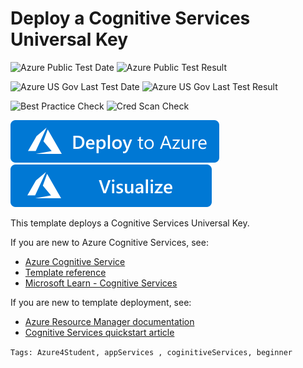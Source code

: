 # Deploy a Cognitive Services Universal Key

![Azure Public Test Date](https://azurequickstartsservice.blob.core.windows.net/badges/101-cognitive-services-universalkey/PublicLastTestDate.svg)
![Azure Public Test Result](https://azurequickstartsservice.blob.core.windows.net/badges/101-cognitive-services-universalkey/PublicDeployment.svg)

![Azure US Gov Last Test Date](https://azurequickstartsservice.blob.core.windows.net/badges/101-cognitive-services-universalkey/FairfaxLastTestDate.svg)
![Azure US Gov Last Test Result](https://azurequickstartsservice.blob.core.windows.net/badges/101-cognitive-services-universalkey/FairfaxDeployment.svg)

![Best Practice Check](https://azurequickstartsservice.blob.core.windows.net/badges/101-cognitive-services-universalkey/BestPracticeResult.svg)
![Cred Scan Check](https://azurequickstartsservice.blob.core.windows.net/badges/101-cognitive-services-universalkey/CredScanResult.svg)

[![Deploy To Azure](https://raw.githubusercontent.com/Azure/azure-quickstart-templates/master/1-CONTRIBUTION-GUIDE/images/deploytoazure.svg?sanitize=true)](https://portal.azure.com/#create/Microsoft.Template/uri/https%3A%2F%2Fraw.githubusercontent.com%2FAzure%2Fazure-quickstart-templates%2Fmaster%2F101-cognitive-services-universalkey%2Fazuredeploy.json)  [![Visualize](https://raw.githubusercontent.com/Azure/azure-quickstart-templates/master/1-CONTRIBUTION-GUIDE/images/visualizebutton.svg?sanitize=true)](http://armviz.io/#/?load=https%3A%2F%2Fraw.githubusercontent.com%2FAzure%2Fazure-quickstart-templates%2Fmaster%2F101-cognitive-services-universalkey%2Fazuredeploy.json)

This template deploys a Cognitive Services Universal Key.

If you are new to Azure Cognitive Services, see:

- [Azure Cognitive Service](https://docs.microsoft.com/azure/cognitive-services/)
- [Template reference](https://docs.microsoft.com/azure/templates/microsoft.cognitiveservices/2017-04-18/accounts)
- [Microsoft Learn - Cognitive Services](https://docs.microsoft.com/learn/browse/?term=cognitive%20service)

If you are new to template deployment, see:

- [Azure Resource Manager documentation](https://docs.microsoft.com/azure/azure-resource-manager/)
- [Cognitive Services quickstart article](https://docs.microsoft.com/azure/cognitive-services/resource-manager-template)

`Tags: Azure4Student, appServices , coginitiveServices, beginner`
